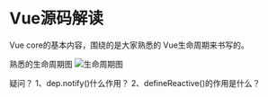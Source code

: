 # Vue源码解读

Vue core的基本内容，围绕的是大家熟悉的 Vue生命周期来书写的。

熟悉的生命周期图
![生命周期图](https://cn.vuejs.org/images/lifecycle.png?_sw-precache=6f2c97f045ba988851b02056c01c8d62)





疑问？
1、dep.notify()什么作用？
2、defineReactive()的作用是什么？
